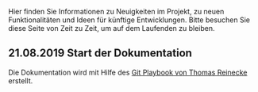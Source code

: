 Hier finden Sie Informationen zu Neuigkeiten im Projekt, zu neuen Funktionalitäten und Ideen für künftige Entwicklungen.
Bitte besuchen Sie diese Seite von Zeit zu Zeit, um auf dem Laufenden zu bleiben.

## 21.08.2019 Start der Dokumentation
 Die Dokumentation wird mit Hilfe des [Git Playbook von Thomas Reinecke](https://github.com/thomasreinecke/git-playbook) erstellt.
